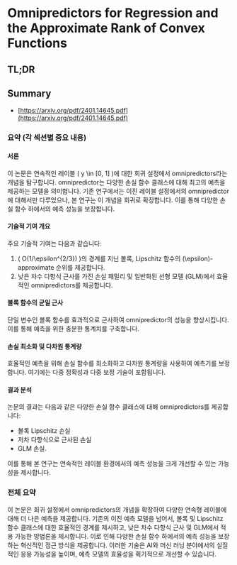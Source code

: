 # Omnipredictors for Regression and the Approximate Rank of Convex Functions
## TL;DR
## Summary
- [https://arxiv.org/pdf/2401.14645.pdf](https://arxiv.org/pdf/2401.14645.pdf)

### 요약 (각 섹션별 중요 내용)

#### 서론
이 논문은 연속적인 레이블 \( y \in [0, 1] \)에 대한 회귀 설정에서 omnipredictors라는 개념을 탐구합니다. omnipredictor는 다양한 손실 함수 클래스에 대해 최고의 예측을 제공하는 모델을 의미합니다. 기존 연구에서는 이진 레이블 설정에서의 omnipredictor에 대해서만 다루었으나, 본 연구는 이 개념을 회귀로 확장합니다. 이를 통해 다양한 손실 함수 하에서의 예측 성능을 보장합니다.

#### 기술적 기여 개요
주요 기술적 기여는 다음과 같습니다:
1. \( O(1/\epsilon^{2/3}) \)의 경계를 지닌 볼록, Lipschitz 함수의 \(\epsilon\)-approximate 순위를 제공합니다.
2. 낮은 차수 다항식 근사를 가진 손실 패밀리 및 일반화된 선형 모델 (GLM)에서 효율적인 omnipredictors를 제공합니다.

#### 볼록 함수의 균일 근사
단일 변수인 볼록 함수를 효과적으로 근사하여 omnipredictor의 성능을 향상시킵니다. 이를 통해 예측을 위한 충분한 통계치를 구축합니다.

#### 손실 최소화 및 다차원 통계량
효율적인 예측을 위해 손실 함수를 최소화하고 다차원 통계량을 사용하여 예측기를 보정합니다. 여기에는 다중 정확성과 다중 보정 기술이 포함됩니다.

#### 결과 분석
논문의 결과는 다음과 같은 다양한 손실 함수 클래스에 대해 omnipredictors를 제공합니다:
- 볼록 Lipschitz 손실
- 저차 다항식으로 근사된 손실
- GLM 손실.

이를 통해 본 연구는 연속적인 레이블 환경에서의 예측 성능을 크게 개선할 수 있는 가능성을 제시합니다.

### 전체 요약
이 논문은 회귀 설정에서 omnipredictors의 개념을 확장하여 다양한 연속형 레이블에 대해 더 나은 예측을 제공합니다. 기존의 이진 예측 모델을 넘어서, 볼록 및 Lipschitz 함수 클래스에 대한 효율적인 경계를 제시하고, 낮은 차수 다항식 근사 및 GLM에서 적용 가능한 방법론을 제시합니다. 이로 인해 다양한 손실 함수 하에서의 예측 성능을 보장하는 혁신적인 접근 방식을 제공합니다. 이러한 기술은 AI와 머신 러닝 분야에서의 실질적인 응용 가능성을 높이며, 예측 모델의 효율성을 획기적으로 개선할 수 있습니다.